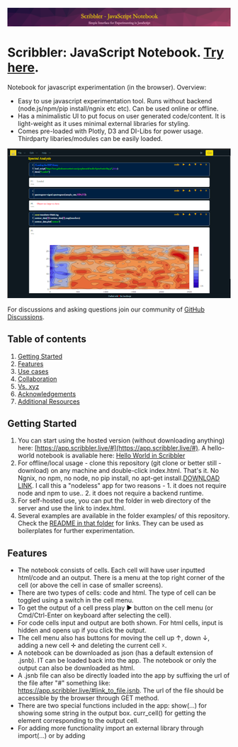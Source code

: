 ![Banner](images/banner.png)
# Scribbler: JavaScript Notebook. [Try here](https://app.scribbler.live/#github:gopi-suvanam/jsnb/examples/Hello-world.jsnb). 

Notebook for javascript experimentation (in the browser). Overview:
- Easy to use javascript experimentation tool. Runs without backend (node.js/npm/pip install/ngnix etc etc).  Can be used online or offline.
- Has a minimalistic UI to put focus on user generated code/content. It is light-weight as it uses minimal external libraries for styling.
- Comes pre-loaded with Plotly, D3 and DI-Libs for power usage. Thirdparty libaries/modules can be easily loaded.

![Scribbler Screenshot](images/Scribbler-SS.png)

For discussions and asking questions join our community of [GitHub Discussions](https://github.com/gopi-suvanam/scribbler/discussions/).


## Table of contents
<!-- toc -->
1. [Getting Started](#getting-started)
2. [Features](#features)
3. [Use cases](#use-cases)
4. [Collaboration](#collaboration)
5. [Vs. xyz](#how-is-scribbler-different)
6. [Acknowledgements](#acknowledgements)
7. [Additional Resources](#links)

## Getting Started
1. You can start using the hosted version (without downloading anything) here: [https://app.scribbler.live/#](https://app.scribbler.live/#). A hello-world notebook is avaliable here: [Hello World in Scribbler](https://app.scribbler.live/#./examples/Hello-world.jsnb)
3. For offline/local usage - clone this repository (git clone or better still - download) on any machine and double-click index.html. That's it. No Ngnix, no npm, no node, no pip install, no apt-get install.[DOWNLOAD LINK](https://github.com/gopi-suvanam/scribbler/archive/refs/heads/main.zip). I call this a "nodeless" app for two reasons - 1. it does not require node and npm to use.. 2. it does not require a backend runtime.
4. For self-hosted use, you can put the folder in web directory of the server and use the link to index.html.
5. Several examples are available in the folder examples/ of this repository. Check the [README in that folder](./examples/README.md) for links. They can be used as boilerplates for further experimentation.

## Features
- The notebook consists of cells. Each cell will have user inputted html/code and an output. There is a menu at the top right corner of the cell (or above the cell in case of smaller screens).
- There are two types of cells: code and html. The type of cell can be toggled using a switch in the cell menu.
- To get the output of a cell press play ► button on the cell menu (or Cmd/Ctrl-Enter on keyboard after selecting the cell).
- For code cells input and output are both shown. For html cells, input is hidden and opens up if you click the output.
- The cell menu also has buttons for moving the cell up ↑, down ↓, adding a new cell ✛ and deleting the current cell ☓.
- A notebook can be downloaded as json (has a default extension of .jsnb). IT can be loaded back into the app. The notebook or only the output can also be downloaded as html.
- A .jsnb file can also be directly loaded into the app by suffixing the url of the file after "#" something like: https://app.scribbler.live/#link_to_file.jsnb. The url of the file should be accessible by the browser through GET method.
- There are two special functions included in the app: show(...) for showing some string in the output box. curr_cell() for getting the element corresponding to the output cell.
- For adding more functionality import an external library through import(...) or by adding <script> element.
- [D3](https://github.com/d3/d3) and [Plotly](https://github.com/plotly/plotly.js) (for data manipulation and charting), and sister project [DI-Libs](https://github.com/gopi-suvanam/di-libs) are preloaded and can be used in the notebooks without seperately loading. They can also be reloaded using reload_script.
- Keyboard Shortcuts: Several keyboard shortcuts for running/dowloading/adding cells/deleting cells etc. See [DOCS](DOCS.md#keyboard-shortcuts) for details
- Importing and exporting: Download/Upload, dowload as html/javascript, push to/pull from Github. See [DOCS](DOCS.md#exporting-importing) for details

## Use cases
1. For trying new libraries for testing and building
2. For building reproducible research and sharing the results with others

Not to be used for:
1. Production use cases
2. As an alternative to webapps
3. Working with sensitive data like login/pwd/private keys etc.

## Collaboration
The tool does not store data on cloud as it is intended to be a fully open source product for self-hosting/use on local machines. A fully hosted solution with collaboration is in the Roadmap. Collabortion is still possible through:
1. Download and share .jsnb files.
2. Use github for storing .jsnb files. Make the repo public or add collaborators. The notebooks built on Scribbler can be directly be synced on to GitHub using an access token.
3. Files in public GitHub repos can be directly accessed as: https://app.scribbler.live/#https://raw.githubusercontent.com/[USERNAME]/[REPO]/[BRANCH]/[PATH_TO_FILE]
4. If GitHub pages are enabled for the repo, the files can be accessed also using this link: https://app.scribbler.live/#https://[USERNAME].github.io/[REPO]/[PATH_TO_FILE]
5. Map a cloud drive or LAN drive onto local machine and load from/download to the drive. Share the drive with collaborators.

## How is Scribbler different
- Scribbler is an open source application and hence can be downloaded, modified and used freely. Jsfiddle/codepen are cloud based platforms.
- Scribbler can have multiple cells so it can create long documents.
- Intended use is for experimenting and computing in javascript. HTML and CSS are secondary in the case of JSNB. Whereas for Jsfiddle and codepen the main use case to test javascript along with html and css.
- Scribbler can also be used for scientific computation using several open source javascript libraries.

## Acknowledgements
- Uses [Codemirror](https://github.com/codemirror) for formatting the code area
- Uses [Pico CSS](https://github.com/picocss/pico) for styling.
- Comes loaded with [D3](https://github.com/d3/d3) and [Plotly](https://github.com/plotly/plotly.js) for charting.

## Links
Additional documentation for Scribbler:
1. [Docs](https://github.com/gopi-suvanam/jsnb/blob/main/DOCS.md)
2. [Code-docs](https://github.com/gopi-suvanam/jsnb/blob/main/CODE-DOCS.md)
3. [Roadmap](https://github.com/gopi-suvanam/jsnb/blob/main/ROADMAP.md)
4. [Sample Notebooks](https://github.com/gopi-suvanam/jsnb/blob/main/examples/README.md)

